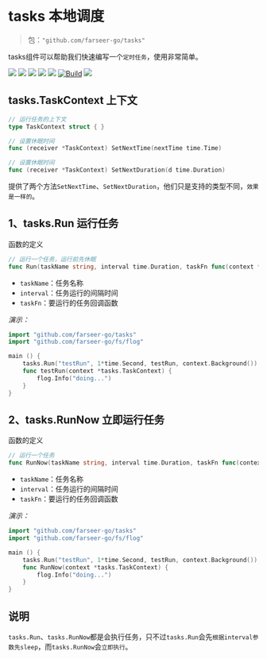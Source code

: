# tasks 本地调度
> 包：`"github.com/farseer-go/tasks"`

tasks组件可以帮助我们快速编写一个`定时任务`，使用非常简单。

![](https://img.shields.io/github/stars/farseer-go?style=social)
![](https://img.shields.io/github/license/farseer-go/tasks)
![](https://img.shields.io/github/go-mod/go-version/farseer-go/tasks)
![](https://img.shields.io/github/v/release/farseer-go/tasks)
![](https://img.shields.io/github/languages/code-size/farseer-go/tasks)
[![Build](https://github.com/farseer-go/tasks/actions/workflows/go.yml/badge.svg)](https://github.com/farseer-go/tasks/actions/workflows/go.yml)
![](https://goreportcard.com/badge/github.com/farseer-go/tasks)

## tasks.TaskContext 上下文
```go
// 运行任务的上下文
type TaskContext struct { }

// 设置休眠时间
func (receiver *TaskContext) SetNextTime(nextTime time.Time)

// 设置休眠时间
func (receiver *TaskContext) SetNextDuration(d time.Duration)
```
提供了两个方法`SetNextTime`、`SetNextDuration`，他们只是支持的类型不同，`效果是一样的`。

## 1、tasks.Run 运行任务
函数的定义
```go
// 运行一个任务，运行前先休眠
func Run(taskName string, interval time.Duration, taskFn func(context *TaskContext), ctx context.Context)
```
- `taskName`：任务名称
- `interval`：任务运行的间隔时间 
- `taskFn`：要运行的任务回调函数

_演示：_
```go
import "github.com/farseer-go/tasks"
import "github.com/farseer-go/fs/flog"

main () {
    tasks.Run("testRun", 1*time.Second, testRun, context.Background())
    func testRun(context *tasks.TaskContext) {
        flog.Info("doing...")
    }
}
```
## 2、tasks.RunNow 立即运行任务
函数的定义
```go
// 运行一个任务
func RunNow(taskName string, interval time.Duration, taskFn func(context *TaskContext), ctx context.Context)
```
- `taskName`：任务名称
- `interval`：任务运行的间隔时间
- `taskFn`：要运行的任务回调函数

_演示：_
```go
import "github.com/farseer-go/tasks"
import "github.com/farseer-go/fs/flog"

main () {
    tasks.Run("testRun", 1*time.Second, testRun, context.Background())
    func RunNow(context *tasks.TaskContext) {
        flog.Info("doing...")
    }
}
```

## 说明
`tasks.Run`、`tasks.RunNow`都是会执行任务，只不过`tasks.Run`会先`根据interval参数先sleep`，而`tasks.RunNow`会`立即执行`。